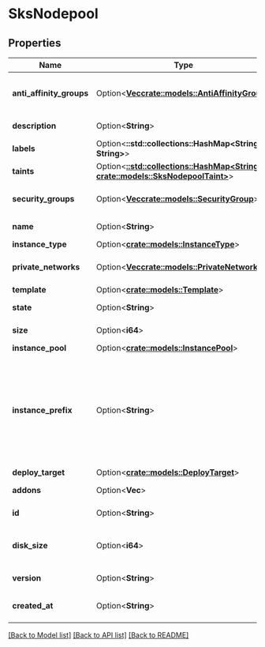 # SksNodepool

## Properties

Name | Type | Description | Notes
------------ | ------------- | ------------- | -------------
**anti_affinity_groups** | Option<[**Vec<crate::models::AntiAffinityGroup>**](anti-affinity-group.md)> | Nodepool Anti-affinity Groups | [optional]
**description** | Option<**String**> | Nodepool description | [optional]
**labels** | Option<**::std::collections::HashMap<String, String>**> |  | [optional]
**taints** | Option<[**::std::collections::HashMap<String, crate::models::SksNodepoolTaint>**](sks-nodepool-taint.md)> |  | [optional]
**security_groups** | Option<[**Vec<crate::models::SecurityGroup>**](security-group.md)> | Nodepool Security Groups | [optional]
**name** | Option<**String**> | Nodepool name | [optional]
**instance_type** | Option<[**crate::models::InstanceType**](instance-type.md)> |  | [optional]
**private_networks** | Option<[**Vec<crate::models::PrivateNetwork>**](private-network.md)> | Nodepool Private Networks | [optional]
**template** | Option<[**crate::models::Template**](template.md)> |  | [optional]
**state** | Option<**String**> | Nodepool state | [optional][readonly]
**size** | Option<**i64**> | Number of instances | [optional]
**instance_pool** | Option<[**crate::models::InstancePool**](instance-pool.md)> |  | [optional]
**instance_prefix** | Option<**String**> | The instances created by the Nodepool will be prefixed with this value (default: pool) | [optional]
**deploy_target** | Option<[**crate::models::DeployTarget**](deploy-target.md)> |  | [optional]
**addons** | Option<**Vec<String>**> | Nodepool addons | [optional]
**id** | Option<**String**> | Nodepool ID | [optional][readonly]
**disk_size** | Option<**i64**> | Nodepool instances disk size in GB | [optional]
**version** | Option<**String**> | Nodepool version | [optional][readonly]
**created_at** | Option<**String**> | Nodepool creation date | [optional][readonly]

[[Back to Model list]](../README.md#documentation-for-models) [[Back to API list]](../README.md#documentation-for-api-endpoints) [[Back to README]](../README.md)


